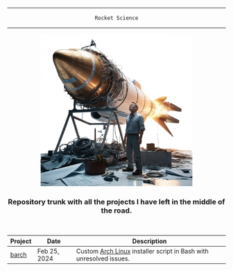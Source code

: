 <!--
    Author: Kike Fontán (@CosasDePuma)
    Repository: RocketScience
    Description: Repository trunk with all the projects I have left in the middle of the road.
-->

<div align="center">

<hr />

```ocaml
Rocket Science
```

<hr />

<img src="readme/logo.png" alt="RocketScience" width="350" />
    
### Repository trunk with all the projects I have left in the middle of the road.
    
<br />

</div>

| Project | Date | Description |
| ------- | ---- | ----------- |
| [barch](../barch) | Feb 25, 2024 | Custom [Arch Linux](https://archlinux.org) installer script in Bash with unresolved issues. |